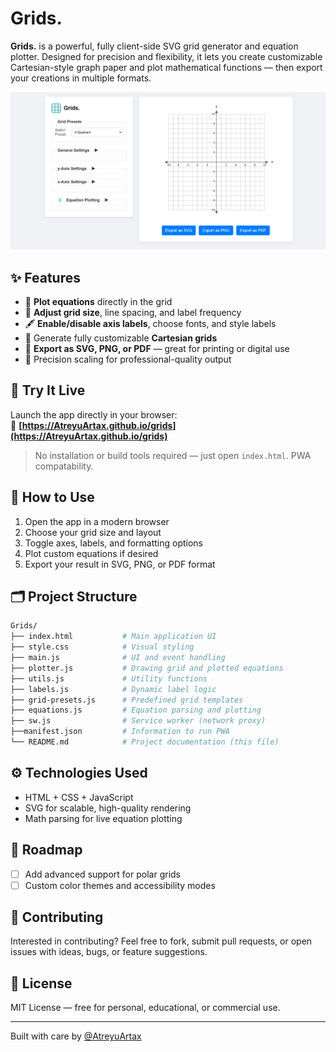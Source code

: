 # Grids.

**Grids.** is a powerful, fully client-side SVG grid generator and equation plotter. Designed for precision and flexibility, it lets you create customizable Cartesian-style graph paper and plot mathematical functions — then export your creations in multiple formats.

![screenshot](./assets/screenshot.png) 

## ✨ Features

- 🧮 **Plot equations** directly in the grid
- 🔲 **Adjust grid size**, line spacing, and label frequency
- 🖋 **Enable/disable axis labels**, choose fonts, and style labels
- 📐 Generate fully customizable **Cartesian grids**
- 💾 **Export as SVG, PNG, or PDF** — great for printing or digital use
- 🎯 Precision scaling for professional-quality output

## 🚀 Try It Live

Launch the app directly in your browser:  
🔗 **[https://AtreyuArtax.github.io/grids](https://AtreyuArtax.github.io/grids)**  

> No installation or build tools required — just open `index.html`.
> PWA compatability.

## 🧭 How to Use

1. Open the app in a modern browser
2. Choose your grid size and layout
3. Toggle axes, labels, and formatting options
4. Plot custom equations if desired
5. Export your result in SVG, PNG, or PDF format

## 🗂 Project Structure

```bash
Grids/
├── index.html           # Main application UI
├── style.css            # Visual styling
├── main.js              # UI and event handling
├── plotter.js           # Drawing grid and plotted equations
├── utils.js             # Utility functions
├── labels.js            # Dynamic label logic
├── grid-presets.js      # Predefined grid templates
├── equations.js         # Equation parsing and plotting
├── sw.js                # Service worker (network proxy)
├──manifest.json         # Information to run PWA
└── README.md            # Project documentation (this file)
```

## ⚙ Technologies Used

- HTML + CSS + JavaScript
- SVG for scalable, high-quality rendering
- Math parsing for live equation plotting

## 📌 Roadmap

- [ ] Add advanced support for polar grids
- [ ] Custom color themes and accessibility modes

## 🤝 Contributing

Interested in contributing? Feel free to fork, submit pull requests, or open issues with ideas, bugs, or feature suggestions.

## 📄 License

MIT License — free for personal, educational, or commercial use.

---

Built with care by [@AtreyuArtax](https://github.com/AtreyuArtax)
